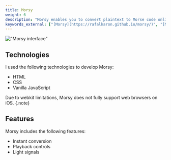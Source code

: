 ```yaml
---
title: Morsy
weight: 6
description: "Morsy enables you to convert plaintext to Morse code online."
keywords_external: ["[Morsy](https://rafalkaron.github.io/morsy/)", "[Morsy on GitHub](https://github.com/rafalkaron/morsy)"]
---
```


!["Morsy interface"](/media/morsy/morsy.png)

## Technologies

I used the following technologies to develop Morsy:

* HTML
* CSS
* Vanilla JavaScript

Due to webkit limitations, Morsy does not fully support web browsers on iOS.
{.note}

## Features

Morsy includes the following features:

* Instant conversion
* Playback controls
* Light signals
